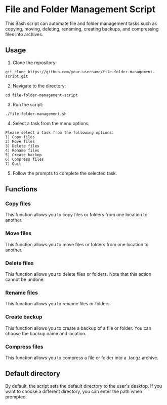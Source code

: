 # File and Folder Management Script

This Bash script can automate file and folder management tasks such as copying, moving, deleting, renaming, creating backups, and compressing files into archives.

## Usage

1. Clone the repository:

```
git clone https://github.com/your-username/file-folder-management-script.git
```

2. Navigate to the directory:

```
cd file-folder-management-script
```

3. Run the script:

```
./file-folder-management.sh
```

4. Select a task from the menu options:

```
Please select a task from the following options:
1) Copy files
2) Move files
3) Delete files
4) Rename files
5) Create backup
6) Compress files
7) Quit
```

5. Follow the prompts to complete the selected task.

## Functions

### Copy files

This function allows you to copy files or folders from one location to another.

### Move files

This function allows you to move files or folders from one location to another.

### Delete files

This function allows you to delete files or folders. Note that this action cannot be undone.

### Rename files

This function allows you to rename files or folders.

### Create backup

This function allows you to create a backup of a file or folder. You can choose the backup name and location.

### Compress files

This function allows you to compress a file or folder into a .tar.gz archive.

## Default directory

By default, the script sets the default directory to the user's desktop. If you want to choose a different directory, you can enter the path when prompted.
